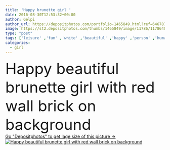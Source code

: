```yaml
---
title: 'Happy brunette girl '
date: 2016-08-30T12:53:32+00:00
author: Gelpi
author_url: https://depositphotos.com/portfolio-1465849.html?ref=64678756
image: https://st2.depositphotos.com/thumbs/1465849/image/11786/117864032/api_thumb_450.jpg?forcejpeg=true
type: "post"
tags: ['leisure' ,'fun' ,'white' ,'beautiful' ,'happy' ,'person' ,'human' ,'one' ,'girl' ,'female' ,'young' ,'summer' ,'people' ,'beauty' ,'outdoors' ,'model' ,'happiness' ,'cheerful' ,'nature' ,'outdoor' ,'portrait' ,'cute' ,'caucasian' ,'smile' ,'hair' ,'teenager' ,'face' ,'brunette' ,'european' ,'childhood' ,'pretty' ,'teeth' ,'woman' ,'lifestyle' ,'joyful' ,'street' ,'looking' ,'american' ,'lady' ,'attractive' ,'outside' ,'daughter' ,'casual' ,'student' ,'teen' ,'carefree' ,'adolescent' ]
categories: 
  - girl
---
```

<div aling="center">
            <font size="60"> Happy beautiful brunette girl with red wall brick on background</font>   
</div>
<div>
    <a href='https://st2.depositphotos.com/thumbs/1465849/image/11786/117864032/api_thumb_450.jpg?forcejpeg=true?ref=64678756' target=_blank > Go "Depositphotos" to get lage size of this picture ->
        <img href='https://st2.depositphotos.com/thumbs/1465849/image/11786/117864032/api_thumb_450.jpg?forcejpeg=true?ref=64678756' src='https://st2.depositphotos.com/1465849/11786/i/950/depositphotos_117864032-stock-photo-happy-brunette-girl.jpg?forcejpeg=true' alt='Happy beautiful brunette girl with red wall brick on background' >
    </a>
</div>
